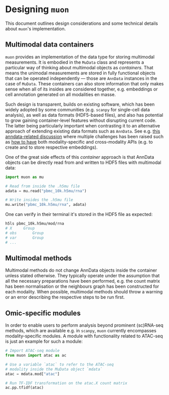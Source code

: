 # Designing `muon`

This document outlines design considerations and some technical details about `muon`'s implementation.

## Multimodal data containers

`muon` provides an implementation of the data type for storing multimodal measurements. It is embodied in the `MuData` class and represents a particular way of thinking about multimodal objects as _containers_. That means the unimodal measurements are stored in fully functional objects that can be operated independently — those are `AnnData` instances in the case of `MuData`. These containers can also store information that only makes sense when all of its insides are considered together, e.g. embeddings or cell annotation generated on all modalities en masse.

Such design is transparent, builds on existing software, which has been widely adopted by some communities (e.g. `scanpy` for single-cell data analysis), as well as data formats (HDF5-based files), and also has potential to grow gaining container-level features without disrupting current code. The latter being particularly important when contrasting it to an alternative approach of extending existing data formats such as `AnnData`. See e.g. [this anndata-related discussion](https://github.com/theislab/anndata/issues/237) where multiple challenges has been raised such as [how to have](https://github.com/theislab/anndata/issues/237#issuecomment-562505701) both modality-specific and cross-modality APIs (e.g. to create and to store respective embeddings).

One of the great side effects of this _container_ approach is that AnnData objects can be directly read from and written to HDF5 files with multimodal data:

```py
import muon as mu

# Read from inside the .h5mu file
adata = mu.read("pbmc_10k.h5mu/rna")

# Write insides the .h5mu file
mu.write("pbmc_10k.h5mu/rna", adata)
```

One can verify in their terminal it's stored in the HDF5 file as expected:

```sh
h5ls pbmc_10k.h5mu/mod/rna
# X		Group
# obs		Group
# var		Group
# ...
```


## Multimodal methods

Multimodal methods do not change AnnData objects inside the container unless stated otherwise. They typically operate under the assumption that all the necessary preparations have been performed, e.g. the count matrix has been normalisation or the neighbours graph has been constructed for each modality. When possible, multimodal methods should throw a warning or an error describing the respective steps to be run first.


## Omic-specific modules

In order to enable users to perform analysis beyond prominent (sc)RNA-seq methods, which are available e.g. in `scanpy`, `muon` currently encompasses modality-specific modules. A module with functionality related to ATAC-seq is just an example for such a module:

```py
# Import ATAC-seq module
from muon import atac as ac

# Use a variable `atac` to refer to the ATAC-seq 
# modality inside the MuData object `mdata`
atac = mdata.mod["atac"]

# Run TF-IDF transformation on the atac.X count matrix
ac.pp.tfidf(atac)
```

